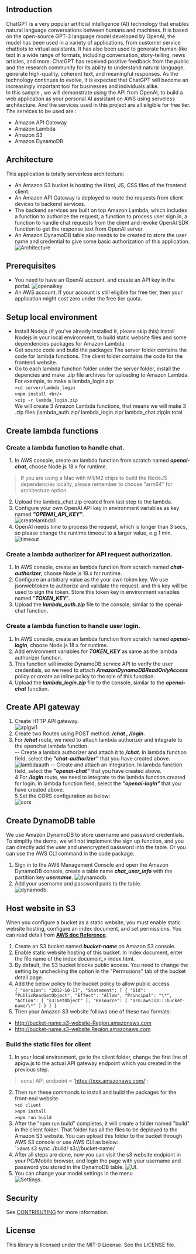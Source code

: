 ## Introduction
ChatGPT is a very popular artificial intelligence (AI) technology that enables natural language conversations between humans and machines. It is based on the open-source GPT-3 language model developed by OpenAI,  the model has been used in a variety of applications, from customer service chatbots to virtual assistants. It has also been used to generate human-like text in a wide range of formats, including conversation, story-telling, news articles, and more. ChatGPT has received positive feedback from the public and the research community for its ability to understand natural language, generate high-quality, coherent text, and meaningful responses. As the technology continues to evolve, it is expected that ChatGPT will become an increasingly important tool for businesses and individuals alike.  
In this sample , we will demonstrate using the API from OpenAI, to build a web application as your personal AI assistant on AWS using serveless architecture. And the services used in this project are all eligible for free tier.  The services to be used are :
- Amazon API Gateway
- Amazon Lambda
- Amazon S3
- Amazon DynamoDB
## Architecture
This application is totally serverless architecture:
- An Amazon S3 bucket is hosting the Html, JS, CSS files of the frontend client.
- An Amazon API Gateway is deployed to route the requests from client devices to backend services.
- The backend services are built on top Amazon Lambda, which includes a function to authorize the request, a function to process user sign in, a function to handle chat requests from the client and revoke OpenAI SDK function to get the response text from OpenAI server.
- An Amazon DynamoDB table also needs to be created to store the user name and credential to give some basic authorization of this application.
![Architecture](assets/architecture.png)
## Prerequisites
- You need to have an OpenAI account, and create an API key in the portal. 
![openaikey](assets/openaikey.png)
- An AWS account. If your account is still eligible for free tier, then your application might cost zero under the free tier quota. 

## Setup local environment
- Install Nodejs (if you've already installed it, please skip this)
Install Nodejs in your local environment, to build static website files and some dependencies packages for Amazon Lambda. 
- Get source code and build the packages
The server folder contains the code for lambda functions. The client folder contains the code for the frontend website.
- Go to each lambda function folder under the server folder,  install the depencies and make .zip file archives for uploading to Amazon Lambda. For example, to make a lambda_login.zip:  
`>cd server/lambda_login`    
`>npm install <br/> `   
`>zip -r lambda_login.zip`  
We will create 3 Amazon Lambda functions, that means we will make 3 .zip files (lambda_auth.zip/ lambda_login.zip/ lambda_chat.zip)in total.

## Create lambda functions
### Create a lambda function to handle chat.
1. In AWS console, create an lambda function from scratch named ***openai-chat***, choose Node.js 18.x for runtime.   
> If you are using a Mac with M1/M2 chips to build the NodeJS dependencies locally, please remember to choose "arm64" for architecture option. 
2. Upload the lambda_chat.zip created from last step to the lambda.
3. Configure your own OpenAI API key in environment variables as key named ***"OPENAI_API_KEY"***.  
![createlambda1](assets/createlambda1.png)
4. OpenAI needs time to process the request, which is longer than 3 secs, so please change the runtime timeout to a larger value, e.g 1 min.  
![timeout](assets/runtimeout.png)
### Create a lambda authorizer for API request authorization.
1. In AWS console, create an lambda function from scratch named ***chat-authorizer***, choose Node.js 18.x for runtime.  
2. Configure an arbitrary value as the your own token key. We use jsonwebtoken to authorize and validate the request, and this key will be used to sign the token. Store this token key in environment variables named "***TOKEN_KEY***".   
3. Upload the ***lambda_auth.zip*** file to the console, similar to the openai-chat function.  
### Create a lambda function to handle user login.
1. In AWS console, create an lambda function from scratch named ***openai-login***, choose Node.js 18.x for runtime.  
2. Add environment variables for ***TOKEN_KEY*** as same as the lambda authorizer function.  
3. This function will invoke DynamoDB service API to verify the user credentials, so we need to attach ***AmazonDynamoDBReadOnlyAccess*** policy or create an inline policy to the role of this function.
4. Upload the ***lambda_login.zip*** file to the console, similar to the ***openai-chat*** function.  

## Create API gateway
1. Create HTTP API gateway.  
![apigw1](assets/apigw1.png)
2. Create two Routes using POST method: ***/chat , /login***.  
3. For ***/chat*** route, we need to attach lambda authorizer and integrate to the openchat lambda function.  
-- Create a lambda authorizer and attach it to ***/chat***. In lambda function field, select the ***"chat-authorizer"*** that you have created above.
![lambdaauth](assets/lambdaauth.png)
-- Create and attach an integration. In lambda function field, select the ***"openai-chat"*** that you have created above.  
4 For ***/login*** route, we need to integrate to the lambda function created for login. In lambda function field, select the ***"openai-login"*** that you have created above.  
5 Set the CORS configuration as below:  
![cors](assets/cors.png)

## Create DynamoDB table
We use Amazon DynamoDB to store username and password credentials. To simplify the demo, we will not implement the sign up function, and you can directly add the user and unencrypted password into the table. Or you can use the AWS CLI command in the code package. 
1. Sign in to the AWS Management Console and open the Amazon DynamoDB console, create a table name ***chat_user_info*** with the partition key ***username***.
![dynamodb](assets/daynamo1.png). 
2. Add your username and password pairs to the table.  
![dynamodb](assets/dynamo2.png). 


## Host website in S3
When you configure a bucket as a static website, you must enable static website hosting, configure an index document, and set permissions. You can read detail from **[AWS doc Reference](https://docs.aws.amazon.com/AmazonS3/latest/userguide/WebsiteHosting.html)**.  
1. Create an S3 bucket named ***bucket-name*** on Amazon S3 console.  
2. Enable static website hosting of this bucket. In Index document, enter the file name of the index document,> index.html.  
3. By default, the S3 bucket blocks public access. You need to change the setting by unchecking the option in the "Permssions" tab of the bucket detail page.  
4.  Add the below policy to the bucket policy to allow public access.  
    `{
        "Version": "2012-10-17",
        "Statement": [
            {
                "Sid": "PublicReadGetObject",
                "Effect": "Allow",
                "Principal": "\*",
                "Action": [
                   "s3:GetObject"
                ],
                "Resource": [
                "arn:aws:s3:::bucket-name/\*"
                ]
            }
        ]
    }`
5.  Then your Amazon S3 website follows one of these two formats:                                  
- http://bucket-name.s3-website-Region.amazonaws.com 
- http://bucket-name.s3-website.Region.amazonaws.com
### Build the static files for client
1. In your local environment, go to the client folder, change the first line of apigw.js to the actual API gateway endpoint which you created in the previous step.  
  > const API_endpoint = 'https://xxx.amazonaws.com/';
2. Then run these commands to install and build the packages for the front-end website.  
`>cd client`  
`>npm install`  
`>npm run build`  
3. After the "npm run build" completes, it will create a folder named "build" in the client folder. That folder has all the files to be deployed to the Amazon S3 website. You can upload this folder to the bucket through AWS S3 console or use AWS CLI as below:  
`>aws s3 sync ./build/ s3://bucket-name/
4. After all steps are done, now you can visit the s3 website endpiont in your PC/Mobile browser, and login the page with your username and password you stored in the DynamoDB table.
![UI](assets/UIdemo.png). 
5. You can change your model settings in the menu  
![Settings](assets/model_settings.png). 

## Security

See [CONTRIBUTING](CONTRIBUTING.md#security-issue-notifications) for more information.

## License

This library is licensed under the MIT-0 License. See the LICENSE file.

